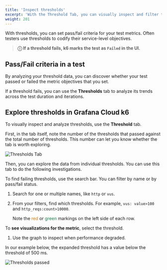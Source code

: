 ```yaml
---
title: 'Inspect thresholds'
excerpt: 'With the Threshold Tab, you can visually inspect and filter the performance of your Thresholds during a k6 test.'
weight: 201
---
```


With thresholds, you can set pass/fail criteria for your test metrics.
Often testers use thresholds to codify their service-level objectives.

> **ⓘ If a threshold fails, k6 marks the test as `Failed` in the UI.**

## Pass/Fail criteria in a test

By analyzing your threshold data, you can discover whether your test passed or failed the metric objectives that you set.

If a threshold fails, you can use the **Thresholds** tab to analyze its trends across the test duration and iterations.

## Explore thresholds in Grafana Cloud k6

To visually inspect and analyze thresholds, use the **Threshold** tab.

First, in the tab itself, note the number of the thresholds that passed against the total number of thresholds.
This number can let you know whether the tab is worth exploring.

![Thresholds Tab](/media/docs/k6/thresholds-failed.png)

Then, you can explore the data from individual thresholds.
You can use this tab to do the following investigations.

To find failing thresholds, use the search bar. You can filter by name or by pass/fail status.

1. Search for one or multiple names, like `http` or `vus`.
1. From your filters, find which thresholds. For example, `vus: value>100` and `http_reqs:count>10000`.

   Note the <span style="color:RGB(209, 122, 14)">red</span> or <span style="color:RGB(26, 127, 75)">green</span> markings on the left side of each row.


To **see visualizations for the metric**, select the threshold.
1. Use the graph to inspect when performance degraded.

  In our example below, the expanded threshold has a value below the threshold of 500 ms.

![Thresholds passed](/media/docs/k6/thresholds-tab.png)